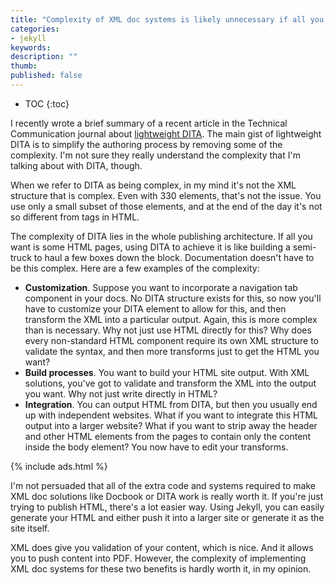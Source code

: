 ```yaml
---
title: "Complexity of XML doc systems is likely unnecessary if all you need is HTML"
categories:
- jekyll
keywords:
description: ""
thumb:
published: false
---
```


* TOC
{:toc}

I recently wrote a brief summary of a recent article in the Technical Communication journal about [lightweight DITA](https://idratherbewriting.com/2016/02/23/lightweight-dita-hdita-model/). The main gist of lightweight DITA is to simplify the authoring process by removing some of the complexity. I'm not sure they really understand the complexity that I'm talking about with DITA, though.

When we refer to DITA as being complex, in my mind it's not the XML structure that is complex. Even with 330 elements, that's not the issue. You use only a small subset of those elements, and at the end of the day it's not so different from tags in HTML.

The complexity of DITA lies in the whole publishing architecture. If all you want is some HTML pages, using DITA to achieve it is like building a semi-truck to haul a few boxes down the block. Documentation doesn't have to be this complex. Here are a few examples of the complexity:

* **Customization**. Suppose you want to incorporate a navigation tab component in your docs. No DITA structure exists for this, so now you'll have to customize your DITA element to allow for this, and then transform the XML into a particular output. Again, this is more complex than is necessary. Why not just use HTML directly for this? Why does every non-standard HTML component require its own XML structure to validate the syntax, and then more transforms just to get the HTML you want?
* **Build processes**. You want to build your HTML site output. With XML solutions, you've got to validate and transform the XML into the output you want. Why not just write directly in HTML?
* **Integration**. You can output HTML from DITA, but then you usually end up with independent websites. What if you want to integrate this HTML output into a larger website? What if you want to strip away the header and other HTML elements from the pages to contain only the content inside the body element? You now have to edit your transforms.

{% include ads.html %}

I'm not persuaded that all of the extra code and systems required to make XML doc solutions like Docbook or DITA work is really worth it. If you're just trying to publish HTML, there's a lot easier way. Using Jekyll, you can easily generate your HTML and either push it into a larger site or generate it as the site itself.

XML does give you validation of your content, which is nice. And it allows you to push content into PDF. However, the complexity of implementing XML doc systems for these two benefits is hardly worth it, in my opinion.
